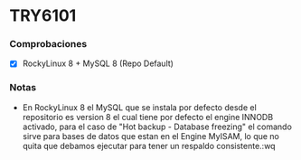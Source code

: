 # TRY6101
### Comprobaciones
- [x] RockyLinux 8 + MySQL 8 (Repo Default)

### Notas
- En RockyLinux 8 el MySQL que se instala por defecto desde el repositorio es version 8 el cual tiene por defecto el engine INNODB activado, para el caso de "Hot backup - Database freezing" el comando sirve para bases de datos que estan en el Engine MyISAM, lo que no quita que debamos ejecutar para tener un respaldo consistente.:wq
